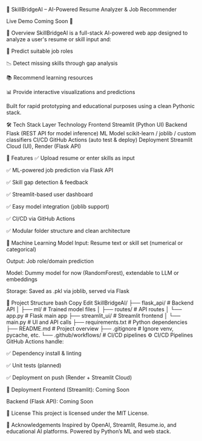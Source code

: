 💼 SkillBridgeAI – AI-Powered Resume Analyzer & Job Recommender


Live Demo Coming Soon 🚀

🧠 Overview
SkillBridgeAI is a full-stack AI-powered web app designed to analyze a user's resume or skill input and:

🎯 Predict suitable job roles

📉 Detect missing skills through gap analysis

📚 Recommend learning resources

📊 Provide interactive visualizations and predictions

Built for rapid prototyping and educational purposes using a clean Pythonic stack.

🛠️ Tech Stack
Layer	Technology
Frontend	Streamlit (Python UI)
Backend	Flask (REST API for model inference)
ML Model	scikit-learn / joblib / custom classifiers
CI/CD	GitHub Actions (auto test & deploy)
Deployment	Streamlit Cloud (UI), Render (Flask API)

📸 Features
✅ Upload resume or enter skills as input

✅ ML-powered job prediction via Flask API

✅ Skill gap detection & feedback

✅ Streamlit-based user dashboard

✅ Easy model integration (joblib support)

✅ CI/CD via GitHub Actions

✅ Modular folder structure and clean architecture

🤖 Machine Learning Model
Input: Resume text or skill set (numerical or categorical)

Output: Job role/domain prediction

Model: Dummy model for now (RandomForest), extendable to LLM or embeddings

Storage: Saved as .pkl via joblib, served via Flask

🔗 Project Structure
bash
Copy
Edit
SkillBridgeAI/
├── flask_api/               # Backend API
│   ├── ml/                  # Trained model files
│   ├── routes/              # API routes
│   └── app.py               # Flask main app
├── streamlit_ui/            # Streamlit frontend
│   └── main.py              # UI and API calls
├── requirements.txt         # Python dependencies
├── README.md                # Project overview
├── .gitignore               # Ignore venv, pycache, etc.
└── .github/workflows/       # CI/CD pipelines
⚙️ CI/CD Pipelines
GitHub Actions handle:

✅ Dependency install & linting

✅ Unit tests (planned)

✅ Deployment on push (Render + Streamlit Cloud)

🚀 Deployment
Frontend (Streamlit): Coming Soon

Backend (Flask API): Coming Soon

📄 License
This project is licensed under the MIT License.

🙌 Acknowledgements
Inspired by OpenAI, Streamlit, Resume.io, and educational AI platforms.
Powered by Python’s ML and web stack.
